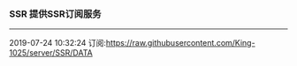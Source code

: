 ### SSR 提供SSR订阅服务
---
2019-07-24 10:32:24 订阅:https://raw.githubusercontent.com/King-1025/server/SSR/DATA
